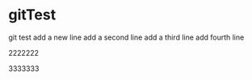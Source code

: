 # gitTest
git test
add a new line
add a second line
add a third line
add fourth line

2222222

3333333